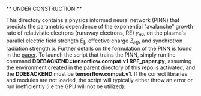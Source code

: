 ** UNDER CONSTRUCTION **

This directory contains a physics informed neural network (PINN) that predicts the parametric dependence of the exponential "avalanche" growth rate of relativistic electrons (runaway electrons, RE) $\gamma_{av}$, on the plasma's parallel electric field strength $E_\Vert$, effective charge $Z_{eff}$, and synchrotron radiation strength $\alpha$. Further details on the formulation of the PINN is found in the [paper]([https://doi.org/10.48550/arXiv.2403.04948](https://doi.org/10.1017/S0022377824000679)). To launch the script that trains the PINN, simply run the command **DDEBACKEND=tensorflow.compat.v1 RPF_paper.py**, assuming the environment created in the parent directory of this repo is activated, and the **DDEBACKEND** must be **tensorflow.compat.v1**. If the correct libraries and modules are not loaded, the script will typically either throw an error or run inefficiently (i.e the GPU will not be utilized). 
